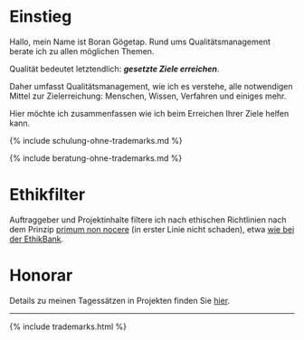 # Einstieg

Hallo, mein Name ist Boran Gögetap. Rund ums Qualitätsmanagement berate ich zu allen möglichen Themen.

Qualität bedeutet letztendlich: ***gesetzte Ziele erreichen***.

Daher umfasst Qualitätsmanagement, wie ich es verstehe, alle notwendigen Mittel zur Zielerreichung: Menschen, Wissen, Verfahren und einiges mehr.

Hier möchte ich zusammenfassen wie ich beim Erreichen Ihrer Ziele helfen kann.

{% include schulung-ohne-trademarks.md %}

{% include beratung-ohne-trademarks.md %}

# Ethikfilter

Auftraggeber und Projektinhalte filtere ich nach ethischen Richtlinien nach dem Prinzip   [primum non nocere](https://de.wikipedia.org/wiki/Primum_non_nocere) (in erster Linie nicht schaden), etwa [wie bei der EthikBank](https://www.ethikbank.de/die-ethikbank/ethik-kompass/unternehmen.html#c7945).

# Honorar

Details zu meinen Tagessätzen in Projekten finden Sie [hier](social-pricing/).

---

{% include trademarks.html %}

